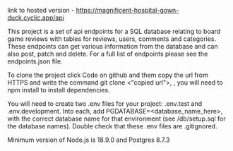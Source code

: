 link to hosted version - https://magnificent-hospital-gown-duck.cyclic.app/api

This project is a set of api endpoints for a SQL database relating to board game reviews with tables for reviews, users, comments and categories. These endpoints can get various information from the database and can also post, patch and delete. For a full list of endpoints please see the endpoints.json file. 

To clone the project click Code on github and them copy the url from HTTPS and write the command git clone <"copied url">, , you will need to npm install to install dependencies. 

You will need to create two .env files for your project: .env.test and .env.development. Into each, add PGDATABASE=<database_name_here>, with the correct database name for that environment (see /db/setup.sql for the database names). Double check that these .env files are .gitignored.

Minimum version of Node.js is 18.9.0 and Postgres 8.7.3
